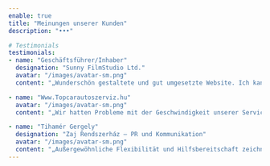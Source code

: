 ```yaml
---
enable: true
title: "Meinungen unserer Kunden"
description: "•••"

# Testimonials
testimonials:
- name: "Geschäftsführer/Inhaber"
  designation: "Sunny FilmStudio Ltd."
  avatar: "/images/avatar-sm.png"
  content: "„Wunderschön gestaltete und gut umgesetzte Website. Ich kann den Ersteller wärmstens empfehlen.“"

- name: "Www.Topcarautoszerviz.hu"
  avatar: "/images/avatar-sm.png"
  content: "„Wir hatten Probleme mit der Geschwindigkeit unserer Service-Website für Google Ads! Das Ergebnis war eine schnelle, einfache und saubere Website! Sie sind schnell und präzise! Wir empfehlen sie wärmstens weiter.“"

- name: "Tihamér Gergely"
  designation: "Zaj Rendszerház – PR und Kommunikation"
  avatar: "/images/avatar-sm.png"
  content: "„Außergewöhnliche Flexibilität und Hilfsbereitschaft zeichnen das Unternehmen aus. Sie fanden Lösungen für all unsere Ideen, weshalb wir sie eingeladen haben, mehrere Websites für unsere Unternehmensgruppe zu erstellen und zu entwickeln. Fünf Sterne, sehr empfehlenswert.“"
---
```



